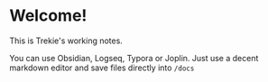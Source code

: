# Welcome!

This is Trekie's working notes.

You can use Obsidian, Logseq, Typora or Joplin. Just use a decent markdown editor and save files directly into `/docs` 